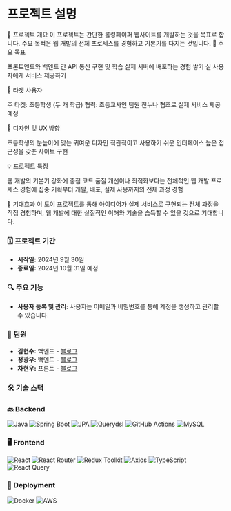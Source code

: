 # 프로젝트 설명

📖 프로젝트 개요
이 프로젝트는 간단한 롤링페이퍼 웹사이트를 개발하는 것을 목표로 합니다. 주요 목적은 웹 개발의 전체 프로세스를 경험하고 기본기를 다지는 것입니다.
🎯 주요 목표

프론트엔드와 백엔드 간 API 통신 구현 및 학습
실제 서버에 배포하는 경험 쌓기
실 사용자에게 서비스 제공하기

👥 타겟 사용자

주 타겟: 초등학생 (두 개 학급)
협력: 초등교사인 팀원 친누나 협조로 실제 서비스 제공 예정

🎨 디자인 및 UX 방향

초등학생의 눈높이에 맞는 귀여운 디자인
직관적이고 사용하기 쉬운 인터페이스
높은 접근성을 갖춘 사이트 구현

💡 프로젝트 특징

웹 개발의 기본기 강화에 중점
코드 품질 개선이나 최적화보다는 전체적인 웹 개발 프로세스 경험에 집중
기획부터 개발, 배포, 실제 사용까지의 전체 과정 경험

🚀 기대효과
이 토이 프로젝트를 통해 아이디어가 실제 서비스로 구현되는 전체 과정을 직접 경험하며, 웹 개발에 대한 실질적인 이해와 기술을 습득할 수 있을 것으로 기대합니다.


### 🗓️ 프로젝트 기간

- **시작일:** 2024년 9월 30일
- **종료일:** 2024년 10월 31일 예정

### 🔍 주요 기능

- **사용자 등록 및 관리:** 사용자는 이메일과 비밀번호를 통해 계정을 생성하고 관리할 수 있습니다.

### 👥 팀원

- **김현수:** 백엔드 - [블로그](https://soo-develop.tistory.com/)
- **정광우:** 백엔드 - [블로그](https://junggw96.tistory.com/)
- **차현우:** 프론트 - [블로그](https://velog.io/@doggyfoot92)

### 🛠️ 기술 스택

### 🔙 Backend

![Java](https://img.shields.io/badge/Java-007396?style=flat-square&logo=java&logoColor=white)
![Spring Boot](https://img.shields.io/badge/Spring_Boot-6DB33F?style=flat-square&logo=spring-boot&logoColor=white)
![JPA](https://img.shields.io/badge/JPA-59666C?style=flat-square&logo=Hibernate&logoColor=white)
![Querydsl](https://img.shields.io/badge/Querydsl-0769AD?style=flat-square&logo=Querydsl&logoColor=white)
![GitHub Actions](https://img.shields.io/badge/GitHub_Actions-2088FF?style=flat-square&logo=github-actions&logoColor=white)
![MySQL](https://img.shields.io/badge/MySQL-4479A1?style=flat-square&logo=mysql&logoColor=white)

### 🖥️ Frontend

![React](https://img.shields.io/badge/React-61DAFB?style=flat-square&logo=react&logoColor=white)
![React Router](https://img.shields.io/badge/React%20Router-CA4245?style=flat-square&logo=react-router&logoColor=white)
![Redux Toolkit](https://img.shields.io/badge/Redux%20Toolkit-764ABC?style=flat-square&logo=redux&logoColor=white)
![Axios](https://img.shields.io/badge/Axios-5A29E4?style=flat-square&logo=axios&logoColor=white)
![TypeScript](https://img.shields.io/badge/TypeScript-3178C6?style=flat-square&logo=typescript&logoColor=white)
![React Query](https://img.shields.io/badge/React%20Query-FF4154?style=flat-square&logo=react-query&logoColor=white)

### 🚀 Deployment

![Docker](https://img.shields.io/badge/Docker-2496ED?style=flat-square&logo=docker&logoColor=white)
![AWS](https://img.shields.io/badge/AWS-232F3E?style=flat-square&logo=amazon-aws&logoColor=white)
